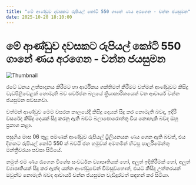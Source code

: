 ```yaml
---
title: "මේ ආණ්ඩුව දවසකට රුපියල් කෝටි 550 ගානේ ණය අරගෙන - චන්න ජයසුමන"
date: 2025-10-20 18:10:00
---
```


# මේ ආණ්ඩුව දවසකට රුපියල් කෝටි 550 ගානේ ණය අරගෙන - චන්න ජයසුමන

![Thumbnail](https://helakuru.sgp1.cdn.digitaloceanspaces.com/esana/images/lib/channa-jayasumana-new-g.jpg)

රටේ ධනය උත්පාදනය කිරීමට හා ආර්ථිකය ශක්තිමත් කිරීමට වත්මන් ආණ්ඩුවට කිසිදු වැඩපිළිවෙළක් නොමැති බව සර්වජන බලයේ ක්‍රියාකාරිකයෙක් වන ආචාර්ය චන්න ජයසුමන පවසනවා.

වත්මන් ආණ්ඩුව මෙම වසරක කාලයේදී කිසිදු දෙයක් සිදු කර නොමැති බවද, ඉදිරි වසරේද කිසිදු දෙයක් සිදු කරනු ඇති බවට බලාපොරොත්තු විය නොහැකි බවද ඔහු ප්‍රකාශ කළා.

පසුගිය මාස 06 තුළ පමණක් ආණ්ඩුව රුපියල් ට්‍රිලියනයක ණය ගෙන ඇති බවත්, එය දිනකට රුපියල් කෝටි 550 ක් බවයි ජන හමුවක් අමතමින් හිටපු පාර්ලිමේන්තු මන්ත්‍රීවරයා පවසා සිටියේ.

නමුත් එම ණය රැගෙන විශේෂ සංවර්ධන ව්‍යාපෘතියක් හෝ, අලුත් ඉදිකිරීමක් හෝ, අලුත් ව්‍යාපෘතියක් සිදු කර ඇත්ද යන්න ආණ්ඩුවෙන් විමසුවහොත්, එයට කිසිදු උත්තරයක් ඔවුන්ට නොමැති බවද ආචාර්ය චන්න ජයසුමන වැඩිදුරටත් සඳහන් කර සිටියා.

